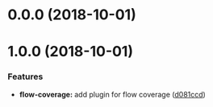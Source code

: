 <a name="0.0.0"></a>
# 0.0.0 (2018-10-01)



<a name="1.0.0"></a>
# 1.0.0 (2018-10-01)


### Features

* **flow-coverage:** add plugin for flow coverage ([d081ccd](https://github.com/bamlab/taiichi/commit/d081ccd))



